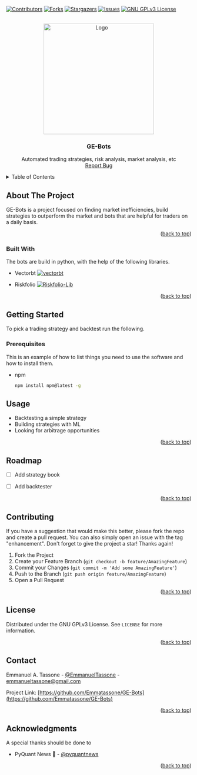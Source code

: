 <a name="readme-top"></a>

<!-- PROJECT SHIELDS -->
<!--
*** I'm using markdown "reference style" links for readability.
*** Reference links are enclosed in brackets [ ] instead of parentheses ( ).
*** See the bottom of this document for the declaration of the reference variables
*** for contributors-url, forks-url, etc. This is an optional, concise syntax you may use.
*** https://www.markdownguide.org/basic-syntax/#reference-style-links
-->
[![Contributors][contributors-shield]][contributors-url]
[![Forks][forks-shield]][forks-url]
[![Stargazers][stars-shield]][stars-url]
[![Issues][issues-shield]][issues-url]
[![GNU GPLv3 License][license-shield]][license-url]



<!-- PROJECT LOGO -->
<br />
<div align="center">
  <a href="https://github.com/Emmatassone/GE-Bots/README.md">
    <img src="images/GE-Bots-logo.png" alt="Logo" width="300" height="300">
  </a>

  <h3 align="center">GE-Bots</h3>

  <p align="center">
    Automated trading strategies, risk analysis, market analysis, etc
    <br />
    <a href="https://github.com/Emmatassone/GE-Bots/issues">Report Bug</a> 
  </p>
</div>



<!-- TABLE OF CONTENTS -->
<details>
  <summary>Table of Contents</summary>
  <ol>
    <li>
      <a href="#about-the-project">About The Project</a>
      <ul>
        <li><a href="#built-with">Built With</a></li>
      </ul>
    </li>
    <li>
      <a href="#getting-started">Getting Started</a>
      <ul>
        <li><a href="#prerequisites">Prerequisites</a></li>
      </ul>
    </li>
    <li><a href="#usage">Usage</a></li>
    <li><a href="#roadmap">Roadmap</a></li>
    <li><a href="#contributing">Contributing</a></li>
    <li><a href="#license">License</a></li>
    <li><a href="#contact">Contact</a></li>
  </ol>
</details>



<!-- ABOUT THE PROJECT -->
## About The Project

GE-Bots is a project focused on finding market inefficiencies, build strategies to outperform the market and bots that are helpful for traders on a daily basis.


<p align="right">(<a href="#readme-top">back to top</a>)</p>



### Built With

The bots are build in python, with the help of the following libraries.

*  Vectorbt
[![vectorbt][vectorbt-image]][vectorbt-url]
   
*  Riskfolio
[![Riskfolio-Lib][riskfolio-image]][riskfolio-url]


<p align="right">(<a href="#readme-top">back to top</a>)</p>



<!-- GETTING STARTED -->
## Getting Started

To pick a trading strategy and backtest run the following.

### Prerequisites

This is an example of how to list things you need to use the software and how to install them.
* npm
  ```sh
  npm install npm@latest -g
  ```

<!-- USAGE EXAMPLES -->
## Usage

- Backtesting a simple strategy
- Building strategies with ML
- Looking for arbitrage opportunities


<p align="right">(<a href="#readme-top">back to top</a>)</p>



<!-- ROADMAP -->
## Roadmap

- [ ] Add strategy book
- [ ] Add backtester


<p align="right">(<a href="#readme-top">back to top</a>)</p>



<!-- CONTRIBUTING -->
## Contributing

If you have a suggestion that would make this better, please fork the repo and create a pull request. You can also simply open an issue with the tag "enhancement".
Don't forget to give the project a star! Thanks again!

1. Fork the Project
2. Create your Feature Branch (`git checkout -b feature/AmazingFeature`)
3. Commit your Changes (`git commit -m 'Add some AmazingFeature'`)
4. Push to the Branch (`git push origin feature/AmazingFeature`)
5. Open a Pull Request

<p align="right">(<a href="#readme-top">back to top</a>)</p>



<!-- LICENSE -->
## License

Distributed under the GNU GPLv3 License. See `LICENSE` for more information.

<p align="right">(<a href="#readme-top">back to top</a>)</p>



<!-- CONTACT -->
## Contact

Emmanuel A. Tassone - [@EmmanuelTassone](https://twitter.com/EmmanuelTassone) - emmanueltassone@gmail.com

Project Link: [https://github.com/Emmatassone/GE-Bots](https://github.com/Emmatassone/GE-Bots)

<p align="right">(<a href="#readme-top">back to top</a>)</p>



<!-- ACKNOWLEDGMENTS -->
## Acknowledgments

A special thanks should be done to 

* PyQuant News 🐍 - [@pyquantnews](https://twitter.com/pyquantnews)

<p align="right">(<a href="#readme-top">back to top</a>)</p>



<!-- MARKDOWN LINKS & IMAGES -->
<!-- https://www.markdownguide.org/basic-syntax/#reference-style-links -->
[contributors-shield]: https://img.shields.io/github/contributors/Emmatassone/GE-Bots.svg?style=for-the-badge
[contributors-url]: https://github.com/Emmatassone/GE-Bots/graphs/contributors
[forks-shield]: https://img.shields.io/github/forks/Emmatassone/GE-Bots.svg?style=for-the-badge
[forks-url]: https://github.com/Emmatassone/GE-Bots/network/members
[stars-shield]: https://img.shields.io/github/stars/Emmatassone/GE-Bots.svg?style=for-the-badge
[stars-url]: https://github.com/Emmatassone/GE-Bots/stargazers
[issues-shield]: https://img.shields.io/github/issues/Emmatassone/GE-Bots.svg?style=for-the-badge
[issues-url]: https://github.com/Emmatassone/GE-Bots/issues
[license-shield]: https://img.shields.io/github/license/Emmatassone/GE-Bots.svg?style=for-the-badge
[license-url]: https://github.com/Emmatassone/GE-Bots/blob/master/LICENSE
[vectorbt-image]: https://vectorbt.dev/assets/logo/header.svg
[vectorbt-url]: https://vectorbt.dev/
[riskfolio-image]: https://raw.githubusercontent.com/dcajasn/Riskfolio-Lib/master/docs/source/images/MSV_Frontier.png
[riskfolio-url]: https://riskfolio-lib.readthedocs.io/en/latest/
